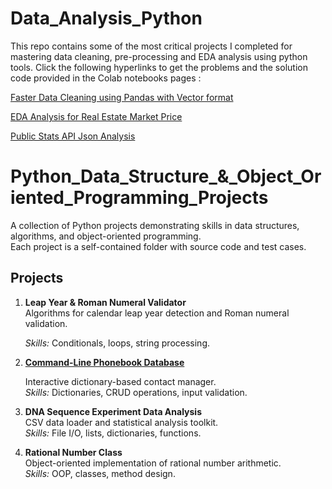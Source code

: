 # Data_Analysis_Python
This repo contains some of the most critical projects I completed for mastering data cleaning, pre-processing and EDA analysis using python tools. Click the following hyperlinks to get the problems and the solution code provided in the Colab notebooks pages : 


[Faster Data Cleaning using Pandas with Vector format](https://colab.research.google.com/drive/1XEe-KLOpyizrUyAQhd0xwOCU1A2-op0-#scrollTo=vZuVntpbrI2w)




[EDA Analysis for Real Estate Market Price](https://colab.research.google.com/drive/1mTa3N2GlIrzPwT2Jyo6yukMLcc6nNjVo?usp=sharing)




[Public Stats API Json Analysis](https://colab.research.google.com/drive/1WbvAvbjDIbOJUCdquefBw8aTsMGWEf2q?usp=sharing)


# Python_Data_Structure_&_Object_Oriented_Programming_Projects

A collection of Python projects demonstrating skills in data structures, algorithms, and object-oriented programming.  
Each project is a self-contained folder with source code and test cases.

## Projects
1. **Leap Year & Roman Numeral Validator**  
   Algorithms for calendar leap year detection and Roman numeral validation.
   
   _Skills:_ Conditionals, loops, string processing.

3. [**Command-Line Phonebook Database**](https://github.com/muhammadfarhan720/Data_Analysis_Python/tree/main/CLI_Dictionary)

   Interactive dictionary-based contact manager.  
   _Skills:_ Dictionaries, CRUD operations, input validation.

4. **DNA Sequence Experiment Data Analysis**  
   CSV data loader and statistical analysis toolkit.  
   _Skills:_ File I/O, lists, dictionaries, functions.

5. **Rational Number Class**  
   Object-oriented implementation of rational number arithmetic.  
   _Skills:_ OOP, classes, method design.

